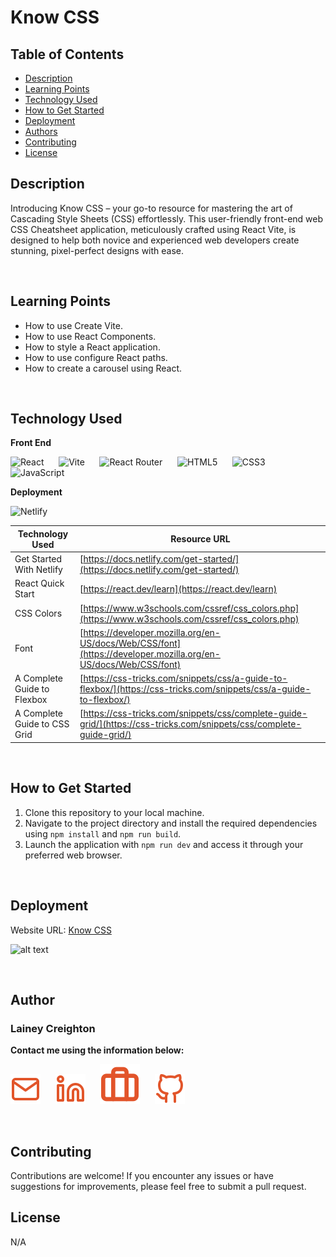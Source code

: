 # Know CSS

## Table of Contents
- [Description](#description)
- [Learning Points](#learning-points)
- [Technology Used](#technology-used)
- [How to Get Started](#how-to-get-started)
- [Deployment](#deployment)
- [Authors](#authors)
- [Contributing](#contributing)
- [License](#license)

## Description

Introducing Know CSS – your go-to resource for mastering the art of Cascading Style Sheets (CSS) effortlessly. This user-friendly front-end web CSS Cheatsheet application, meticulously crafted using React Vite, is designed to help both novice and experienced web developers create stunning, pixel-perfect designs with ease.

<br>

## Learning Points

- How to use Create Vite.
- How to use React Components.
- How to style a React application.
- How to use configure React paths.
- How to create a carousel using React.

<br>

## Technology Used

**Front End**
<br>

![React](https://img.shields.io/badge/react-%2320232a.svg?style=for-the-badge&logo=react&logoColor=%2361DAFB) &nbsp;&nbsp;&nbsp;&nbsp; ![Vite](https://img.shields.io/badge/vite-%23646CFF.svg?style=for-the-badge&logo=vite&logoColor=white) &nbsp;&nbsp;&nbsp;&nbsp; ![React Router](https://img.shields.io/badge/React_Router-CA4245?style=for-the-badge&logo=react-router&logoColor=white) &nbsp;&nbsp;&nbsp;&nbsp; ![HTML5](https://img.shields.io/badge/html5-%23E34F26.svg?style=for-the-badge&logo=html5&logoColor=white) &nbsp;&nbsp;&nbsp;&nbsp; ![CSS3](https://img.shields.io/badge/css3-%231572B6.svg?style=for-the-badge&logo=css3&logoColor=white) &nbsp;&nbsp;&nbsp;&nbsp; ![JavaScript](https://img.shields.io/badge/javascript-%23323330.svg?style=for-the-badge&logo=javascript&logoColor=%23F7DF1E)
<br>

**Deployment**
<br>

![Netlify](https://img.shields.io/badge/netlify-%23000000.svg?style=for-the-badge&logo=netlify&logoColor=#00C7B7)
<br>

| Technology Used | Resource URL                                                      |
| --------------- | ----------------------------------------------------------------- |
| Get Started With Netlify | [https://docs.netlify.com/get-started/](https://docs.netlify.com/get-started/) |
| React Quick Start | [https://react.dev/learn](https://react.dev/learn) |
| CSS Colors | [https://www.w3schools.com/cssref/css_colors.php](https://www.w3schools.com/cssref/css_colors.php) |
| Font | [https://developer.mozilla.org/en-US/docs/Web/CSS/font](https://developer.mozilla.org/en-US/docs/Web/CSS/font) |
| A Complete Guide to Flexbox | [https://css-tricks.com/snippets/css/a-guide-to-flexbox/](https://css-tricks.com/snippets/css/a-guide-to-flexbox/) |
| A Complete Guide to CSS Grid | [https://css-tricks.com/snippets/css/complete-guide-grid/](https://css-tricks.com/snippets/css/complete-guide-grid/) |

<br>

## How to Get Started

1. Clone this repository to your local machine.
2. Navigate to the project directory and install the required dependencies using `npm install` and `npm run build`.
3. Launch the application with `npm run dev` and access it through your preferred web browser.
<br>

## Deployment

Website URL: [Know CSS](https://knowcss.netlify.app/)

![alt text](./src/assets/images/know-css-home.png)

<br>

## Author

### Lainey Creighton

**Contact me using the information below:**

[![Email](./src/assets/images/email.svg)](mailto:dev.lainey@gmail.com) &nbsp;&nbsp;&nbsp;&nbsp; 
[![LinkedIn](./src/assets/images/linkedin.svg)](https://www.linkedin.com/in/lainey-creighton/) &nbsp;&nbsp;&nbsp;&nbsp; 
[![Portfolio](./src/assets/images/briefcase.svg)](https://laineycreighton.netlify.app/) &nbsp;&nbsp;&nbsp;&nbsp; 
[![GitHub](./src/assets/images/github.svg)](https://github.com/laineycreighton)

<br>

## Contributing

Contributions are welcome! If you encounter any issues or have suggestions for improvements, please feel free to submit a pull request.
<br>

## License

N/A